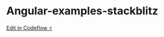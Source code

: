 # Angular-examples-stackblitz

[Edit in Codeflow ⚡️](https://stackblitz.com/~/github.com/vangelis191/Angular-examples-stackblitz)